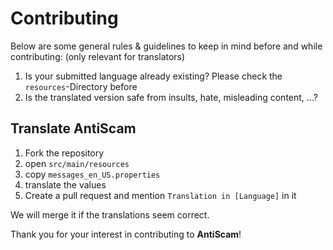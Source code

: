 # Contributing

Below are some general rules & guidelines to keep in mind before and while contributing:
(only relevant for translators)

1. Is your submitted language already existing? Please check the `resources`-Directory before
2. Is the translated version safe from insults, hate, misleading content, ...?

## Translate AntiScam

1. Fork the repository
2. open `src/main/resources`
3. copy `messages_en_US.properties`
4. translate the values
5. Create a pull request and mention `Translation in [Language]` in it

We will merge it if the translations seem correct.

Thank you for your interest in contributing to **AntiScam**!
